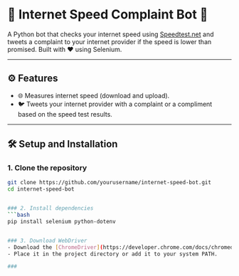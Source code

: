 # 🚀 Internet Speed Complaint Bot 📡

A Python bot that checks your internet speed using [Speedtest.net](https://www.speedtest.net) and tweets a complaint to your internet provider if the speed is lower than promised. Built with ❤️ using Selenium.

---

## ⚙️ Features
- 🌐 Measures internet speed (download and upload).
- 🐦 Tweets your internet provider with a complaint or a compliment based on the speed test results.

---

## 🛠️ Setup and Installation

### 1. Clone the repository
```bash
git clone https://github.com/yourusername/internet-speed-bot.git
cd internet-speed-bot


### 2. Install dependencies
```bash
pip install selenium python-dotenv


### 3. Download WebDriver
- Download the [ChromeDriver](https://developer.chrome.com/docs/chromedriver/downloads) that matches your Chrome version.
- Place it in the project directory or add it to your system PATH.  

###

